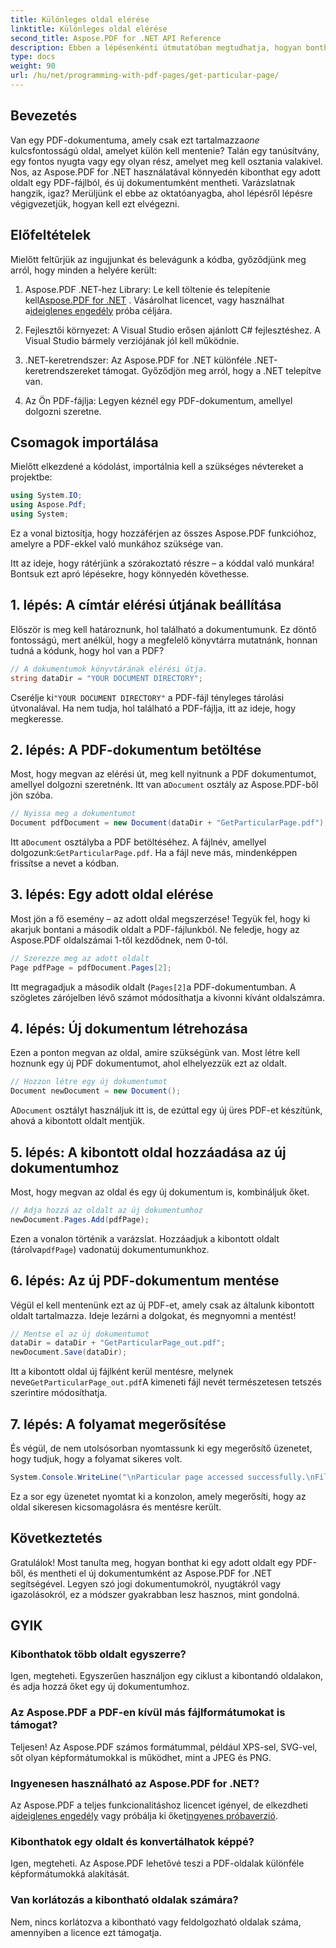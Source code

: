 ```yaml
---
title: Különleges oldal elérése
linktitle: Különleges oldal elérése
second_title: Aspose.PDF for .NET API Reference
description: Ebben a lépésenkénti útmutatóban megtudhatja, hogyan bonthat ki egy adott oldalt a PDF-ből, és hogyan mentheti el új dokumentumként az Aspose.PDF for .NET segítségével.
type: docs
weight: 90
url: /hu/net/programming-with-pdf-pages/get-particular-page/
---
```

## Bevezetés

 Van egy PDF-dokumentuma, amely csak ezt tartalmazza*one* kulcsfontosságú oldal, amelyet külön kell mentenie? Talán egy tanúsítvány, egy fontos nyugta vagy egy olyan rész, amelyet meg kell osztania valakivel. Nos, az Aspose.PDF for .NET használatával könnyedén kibonthat egy adott oldalt egy PDF-fájlból, és új dokumentumként mentheti. Varázslatnak hangzik, igaz? Merüljünk el ebbe az oktatóanyagba, ahol lépésről lépésre végigvezetjük, hogyan kell ezt elvégezni.

## Előfeltételek

Mielőtt feltűrjük az ingujjunkat és belevágunk a kódba, győződjünk meg arról, hogy minden a helyére került:

1.  Aspose.PDF .NET-hez Library: Le kell töltenie és telepítenie kell[Aspose.PDF for .NET](https://releases.aspose.com/pdf/net/) . Vásárolhat licencet, vagy használhat a[ideiglenes engedély](https://purchase.aspose.com/temporary-license/) próba céljára.
   
2. Fejlesztői környezet: A Visual Studio erősen ajánlott C# fejlesztéshez. A Visual Studio bármely verziójának jól kell működnie.

3. .NET-keretrendszer: Az Aspose.PDF for .NET különféle .NET-keretrendszereket támogat. Győződjön meg arról, hogy a .NET telepítve van.

4. Az Ön PDF-fájlja: Legyen kéznél egy PDF-dokumentum, amellyel dolgozni szeretne.

## Csomagok importálása

Mielőtt elkezdené a kódolást, importálnia kell a szükséges névtereket a projektbe:

```csharp
using System.IO;
using Aspose.Pdf;
using System;
```

Ez a vonal biztosítja, hogy hozzáférjen az összes Aspose.PDF funkcióhoz, amelyre a PDF-ekkel való munkához szüksége van.

Itt az ideje, hogy rátérjünk a szórakoztató részre – a kóddal való munkára! Bontsuk ezt apró lépésekre, hogy könnyedén követhesse.

## 1. lépés: A címtár elérési útjának beállítása

Először is meg kell határoznunk, hol található a dokumentumunk. Ez döntő fontosságú, mert anélkül, hogy a megfelelő könyvtárra mutatnánk, honnan tudná a kódunk, hogy hol van a PDF?

```csharp
// A dokumentumok könyvtárának elérési útja.
string dataDir = "YOUR DOCUMENT DIRECTORY";
```

 Cserélje ki`"YOUR DOCUMENT DIRECTORY"` a PDF-fájl tényleges tárolási útvonalával. Ha nem tudja, hol található a PDF-fájlja, itt az ideje, hogy megkeresse.

## 2. lépés: A PDF-dokumentum betöltése

 Most, hogy megvan az elérési út, meg kell nyitnunk a PDF dokumentumot, amellyel dolgozni szeretnénk. Itt van a`Document` osztály az Aspose.PDF-ből jön szóba.

```csharp
// Nyissa meg a dokumentumot
Document pdfDocument = new Document(dataDir + "GetParticularPage.pdf");
```

 Itt a`Document` osztályba a PDF betöltéséhez. A fájlnév, amellyel dolgozunk:`GetParticularPage.pdf`. Ha a fájl neve más, mindenképpen frissítse a nevet a kódban.

## 3. lépés: Egy adott oldal elérése

Most jön a fő esemény – az adott oldal megszerzése! Tegyük fel, hogy ki akarjuk bontani a második oldalt a PDF-fájlunkból. Ne feledje, hogy az Aspose.PDF oldalszámai 1-től kezdődnek, nem 0-tól.

```csharp
// Szerezze meg az adott oldalt
Page pdfPage = pdfDocument.Pages[2];
```

Itt megragadjuk a második oldalt (`Pages[2]`a PDF-dokumentumban. A szögletes zárójelben lévő számot módosíthatja a kivonni kívánt oldalszámra.

## 4. lépés: Új dokumentum létrehozása

Ezen a ponton megvan az oldal, amire szükségünk van. Most létre kell hoznunk egy új PDF dokumentumot, ahol elhelyezzük ezt az oldalt.

```csharp
// Hozzon létre egy új dokumentumot
Document newDocument = new Document();
```

 A`Document` osztályt használjuk itt is, de ezúttal egy új üres PDF-et készítünk, ahová a kibontott oldalt mentjük.

## 5. lépés: A kibontott oldal hozzáadása az új dokumentumhoz

Most, hogy megvan az oldal és egy új dokumentum is, kombináljuk őket.

```csharp
// Adja hozzá az oldalt az új dokumentumhoz
newDocument.Pages.Add(pdfPage);
```

 Ezen a vonalon történik a varázslat. Hozzáadjuk a kibontott oldalt (tárolva`pdfPage`) vadonatúj dokumentumunkhoz.

## 6. lépés: Az új PDF-dokumentum mentése

Végül el kell mentenünk ezt az új PDF-et, amely csak az általunk kibontott oldalt tartalmazza. Ideje lezárni a dolgokat, és megnyomni a mentést!

```csharp
// Mentse el az új dokumentumot
dataDir = dataDir + "GetParticularPage_out.pdf";
newDocument.Save(dataDir);
```

 Itt a kibontott oldal új fájlként kerül mentésre, melynek neve`GetParticularPage_out.pdf`A kimeneti fájl nevét természetesen tetszés szerintire módosíthatja. 

## 7. lépés: A folyamat megerősítése

És végül, de nem utolsósorban nyomtassunk ki egy megerősítő üzenetet, hogy tudjuk, hogy a folyamat sikeres volt.

```csharp
System.Console.WriteLine("\nParticular page accessed successfully.\nFile saved at " + dataDir);
```

Ez a sor egy üzenetet nyomtat ki a konzolon, amely megerősíti, hogy az oldal sikeresen kicsomagolásra és mentésre került.

## Következtetés

Gratulálok! Most tanulta meg, hogyan bonthat ki egy adott oldalt egy PDF-ből, és mentheti el új dokumentumként az Aspose.PDF for .NET segítségével. Legyen szó jogi dokumentumokról, nyugtákról vagy igazolásokról, ez a módszer gyakrabban lesz hasznos, mint gondolná.

## GYIK

### Kibonthatok több oldalt egyszerre?  
Igen, megteheti. Egyszerűen használjon egy ciklust a kibontandó oldalakon, és adja hozzá őket egy új dokumentumhoz.

### Az Aspose.PDF a PDF-en kívül más fájlformátumokat is támogat?  
Teljesen! Az Aspose.PDF számos formátummal, például XPS-sel, SVG-vel, sőt olyan képformátumokkal is működhet, mint a JPEG és PNG.

### Ingyenesen használható az Aspose.PDF for .NET?  
Az Aspose.PDF a teljes funkcionalitáshoz licencet igényel, de elkezdheti a[ideiglenes engedély](https://purchase.aspose.com/temporary-license/) vagy próbálja ki őket[ingyenes próbaverzió](https://releases.aspose.com/).

### Kibonthatok egy oldalt és konvertálhatok képpé?  
Igen, megteheti. Az Aspose.PDF lehetővé teszi a PDF-oldalak különféle képformátumokká alakítását.

### Van korlátozás a kibontható oldalak számára?  
Nem, nincs korlátozva a kibontható vagy feldolgozható oldalak száma, amennyiben a licence ezt támogatja.